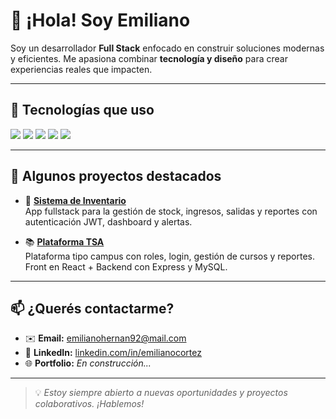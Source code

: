 # 👋 ¡Hola! Soy Emiliano

Soy un desarrollador **Full Stack** enfocado en construir soluciones modernas y eficientes. Me apasiona combinar **tecnología y diseño** para crear experiencias reales que impacten.

---

## 🚀 Tecnologías que uso

<div align="left">
  <img src="https://img.shields.io/badge/React-20232A?style=for-the-badge&logo=react&logoColor=61DAFB"/>
  <img src="https://img.shields.io/badge/Tailwind-06B6D4?style=for-the-badge&logo=tailwindcss&logoColor=white"/>
  <img src="https://img.shields.io/badge/TypeScript-3178C6?style=for-the-badge&logo=typescript&logoColor=white"/>
  <img src="https://img.shields.io/badge/PostgreSQL-336791?style=for-the-badge&logo=postgresql&logoColor=white"/>
  <img src="https://img.shields.io/badge/Node.js-339933?style=for-the-badge&logo=nodedotjs&logoColor=white"/>
</div>

---

## 🧰 Algunos proyectos destacados

- 🔧 [**Sistema de Inventario**](https://github.com/EmilianoHernanC/gestion-inventario)  
  App fullstack para la gestión de stock, ingresos, salidas y reportes con autenticación JWT, dashboard y alertas.

- 📚 [**Plataforma TSA**](https://github.com/Sjalok/AutoTSA)  
  Plataforma tipo campus con roles, login, gestión de cursos y reportes. Front en React + Backend con Express y MySQL.

---

## 📫 ¿Querés contactarme?

- ✉️ **Email:** emilianohernan92@mail.com  
- 💼 **LinkedIn:** [linkedin.com/in/emilianocortez](https://www.linkedin.com/in/emiliano-hernan-cortez)  
- 🌐 **Portfolio:** *En construcción...*

---

> 💡 *Estoy siempre abierto a nuevas oportunidades y proyectos colaborativos. ¡Hablemos!*
